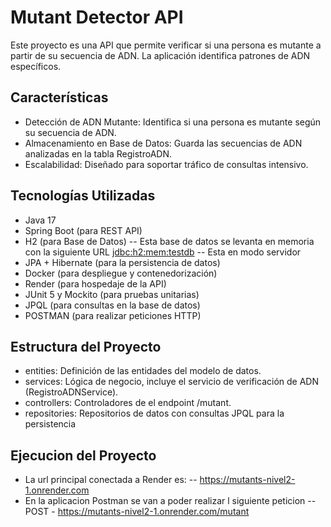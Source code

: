 # Mutant Detector API
Este proyecto es una API que permite verificar si una persona es mutante a partir de su secuencia de ADN. La aplicación identifica patrones de ADN específicos.

## Características
- Detección de ADN Mutante: Identifica si una persona es mutante según su secuencia de ADN.
- Almacenamiento en Base de Datos: Guarda las secuencias de ADN analizadas en la tabla RegistroADN.
- Escalabilidad: Diseñado para soportar tráfico de consultas intensivo.

## Tecnologías Utilizadas
- Java 17
- Spring Boot (para REST API)
- H2 (para Base de Datos)
  -- Esta base de datos se levanta en memoria con la siguiente URL [jdbc:h2:mem:testdb](http://localhost:8080/h2-console)
  -- Esta en modo servidor
- JPA + Hibernate (para la persistencia de datos)
- Docker (para despliegue y contenedorización)
- Render (para hospedaje de la API)
- JUnit 5 y Mockito (para pruebas unitarias)
- JPQL (para consultas en la base de datos)
- POSTMAN (para realizar peticiones HTTP)

## Estructura del Proyecto
- entities: Definición de las entidades del modelo de datos.
- services: Lógica de negocio, incluye el servicio de verificación de ADN (RegistroADNService).
- controllers: Controladores de el endpoint /mutant.
- repositories: Repositorios de datos con consultas JPQL para la persistencia

## Ejecucion del Proyecto 
- La url principal conectada a Render es:
-- https://mutants-nivel2-1.onrender.com
- En la aplicacion Postman se van a poder realizar l siguiente peticion
  -- POST - https://mutants-nivel2-1.onrender.com/mutant


